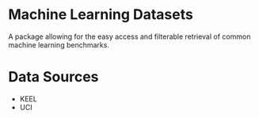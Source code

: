 Machine Learning Datasets
=========================
A package allowing for the easy access and filterable retrieval of common machine learning benchmarks.

Data Sources
============
- KEEL
- UCI